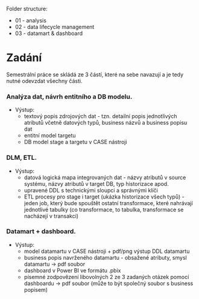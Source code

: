 Folder structure:
* 01 - analysis
* 02 - data lifecycle management
* 03 - datamart & dashboard

# Zadání
Semestrální práce se skládá ze 3 částí, které na sebe navazují a je tedy nutné odevzdat všechny části.

### Analýza dat, návrh entitního a DB modelu.
- Výstup: 
    - textový popis zdrojových dat - tzn. detailní popis jednotlivých atributů včetně datových typů, business názvů a business popisu dat
    - entitní model targetu
    - DB model stage a targetu v CASE nástroji

### DLM, ETL.
- Výstup: 
    - datová logická mapa integrovaných dat - názvy atributů v source systému, názvy atributů v target DB, typ historizace apod.
    - upravené DDL s technickými sloupci a správnými klíči
    - ETL procesy pro stage i target (ukázka historizace všech typů) - jeden job, který bude spouštět ostatní transformace, které nahrávají jednotlivé tabulky (co transformace, to tabulka, transformace se nacházejí v transakci)

### Datamart + dashboard.
-  Výstup:
    -   model datamartu v CASE nástroji + pdf/png výstup DDL datamartu
    -   business popis navrženého datamartu - obsažené atributy, smysl datamartu -> pdf soubor
    - dashboard v Power BI ve formátu .pbix 
    - písemné zodpovězení libovolných 2 ze 3 zadaných otázek pomocí dashboardu -> pdf soubor (může to být společný soubor s business popisem)
